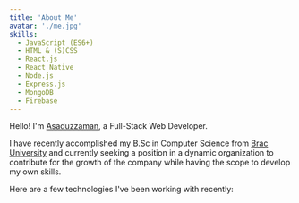 ```yaml
---
title: 'About Me'
avatar: './me.jpg'
skills:
  - JavaScript (ES6+)
  - HTML & (S)CSS
  - React.js
  - React Native
  - Node.js
  - Express.js
  - MongoDB
  - Firebase
---
```


Hello! I'm [Asaduzzaman](https://www.linkedin.com/in/asaduzzaman-sajeeb/), a Full-Stack Web Developer.

I have recently accomplished my B.Sc in Computer Science from [Brac University](https://www.bracu.ac.bd/) and currently seeking a position in a dynamic organization to contribute for the growth of the company
while having the scope to develop my own skills.

Here are a few technologies I've been working with recently:
